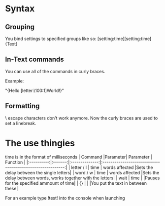 # Syntax
## Grouping
You bind settings to specified groups like so:
[setting:time][setting:time]{Text}
## In-Text commands
You can use all of the commands in curly braces.


Example:


"{Hello [letter:\100:1]World!}"
## Formatting
\ escape characters don't work anymore. Now the curly braces are used to set a linebreak.

# The use thingies
time is in the format of milliseconds
|   Command  |Parameter|    Parameter   |                          Function                           |
|:----------:|:-------:|:--------------:|:-----------------------------------------------------------:|
| letter / l |   time  | words affected |Sets the delay between the single letters|
| word / w   |   time  | words affected |Sets the delay between words, works together with the letters|
| wait       |   time  |                |Pauses for the specified ammount of time|
| {}         |         |                |You put the text in between these|


For an example type !test! into the console when launching
